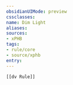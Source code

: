 ```yaml
---
obsidianUIMode: preview
cssclasses:
name: Dim Light
aliases:
sources:
- xPHB
tags:
- rule/core
- source/xphb
entry:
---
```


```meta-bind-embed
[[dv Rule]]
```